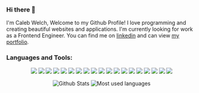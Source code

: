 ### Hi there 👋


I'm Caleb Welch, Welcome to my Github Profile! I love programming and creating beautiful websites and applications. I'm currently looking for work as a Frontend Engineer.  You can find me on [linkedin](https://www.linkedin.com/in/caleb-welch-502851121/) and can view [my portfolio](https://calebwelch1.github.io/portfolio).


### Languages and Tools:
<p align="center">
  <img src="https://img.shields.io/badge/javascript%20-%23323330.svg?&style=for-the-badge&logo=javascript&logoColor=%23F7DF1E"/>
    <img src="https://img.shields.io/badge/python%20-%23323330.svg?&style=for-the-badge&logo=python&logoColor=%23F7DF1E"/>
    <img src="https://img.shields.io/badge/C%23-239120?style=for-the-badge&logo=c-sharp&logoColor=white"/>
    <img src=" https://img.shields.io/badge/-C%23-green?style=for-the-badge&logo=appveyor"/>
  
  <img src="https://img.shields.io/badge/vue%20-%23323330.svg?&style=for-the-badge&logo=vue&logoColor=white"/>
  <img src="https://img.shields.io/badge/node.js%20-%2343853D.svg?&style=for-the-badge&logo=node.js&logoColor=white"/> 
  <img src="https://img.shields.io/badge/html5%20-%23E34F26.svg?&style=for-the-badge&logo=html5&logoColor=white"/> 
 
  <img src="https://img.shields.io/badge/css3%20-%231572B6.svg?&style=for-the-badge&logo=css3&logoColor=white"/> 
  <img src="https://img.shields.io/badge/markdown-%23000000.svg?&style=for-the-badge&logo=markdown&logoColor=white"/> 
  <img src="https://img.shields.io/badge/express.js%20-%23404d59.svg?&style=for-the-badge"/> 
  <img src="https://img.shields.io/badge/react%20-%2320232a.svg?&style=for-the-badge&logo=react&logoColor=%2361DAFB"/> 
  <img src="https://img.shields.io/badge/bootstrap%20-%23563D7C.svg?&style=for-the-badge&logo=bootstrap&logoColor=white"/> 
  <img src="https://img.shields.io/badge/jquery%20-%230769AD.svg?&style=for-the-badge&logo=jquery&logoColor=white"/> 
  <img src="https://img.shields.io/badge/git%20-%23F05033.svg?&style=for-the-badge&logo=git&logoColor=white"/> 
  <img src="https://img.shields.io/badge/github%20-%23121011.svg?&style=for-the-badge&logo=github&logoColor=white"/> 
  <img src="https://img.shields.io/badge/heroku%20-%23430098.svg?&style=for-the-badge&logo=heroku&logoColor=white"/> 
  <img src="https://img.shields.io/badge/mysql-%2300f.svg?&style=for-the-badge&logo=mysql&logoColor=white"/> 
  <img src ="https://img.shields.io/badge/MongoDB-%234ea94b.svg?&style=for-the-badge&logo=mongodb&logoColor=white"/> 
  <img src="https://img.shields.io/badge/travis-ci%20-%232B2F33.svg?&style=for-the-badge&logo=travis&logoColor=white"/> 
</p>

<p align="center">
  <img alt="Github Stats" src="https://github-readme-stats.vercel.app/api?username=calebwelch1&show_icons=true&theme=midnight-purple" />
  <img align="top" alt="Most used languages" src="https://github-readme-stats.vercel.app/api/top-langs/?username=calebwelch1&theme=midnight-purple&layout=compact" />
</p>


